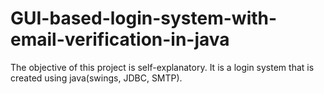 # GUI-based-login-system-with-email-verification-in-java
The objective of this project is self-explanatory. It is a login system that is created using java(swings, JDBC, SMTP).

